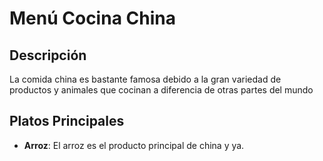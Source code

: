 # Menú Cocina China

## Descripción
La comida china es bastante famosa debido a la gran variedad de productos y animales que cocinan a diferencia de otras partes del mundo

## Platos Principales
- **Arroz**: El arroz es el producto principal de china y ya.

